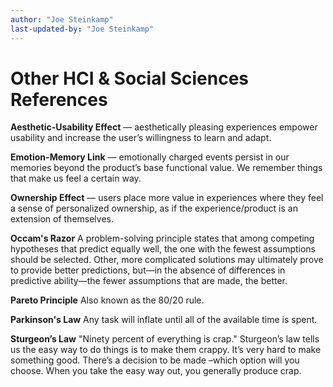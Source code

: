 ```yaml
---
author: "Joe Steinkamp"
last-updated-by: "Joe Steinkamp"
---
```


# Other HCI & Social Sciences References 

**Aesthetic-Usability Effect** — aesthetically pleasing experiences empower usability and increase the user’s willingness to learn and adapt.

**Emotion-Memory Link** — emotionally charged events persist in our memories beyond the product’s base functional value. We remember things that make us feel a certain way.

**Ownership Effect** — users place more value in experiences where they feel a sense of personalized ownership, as if the experience/product is an extension of themselves.

**Occam's Razor**
A problem-solving principle states that among competing hypotheses that predict equally well, the one with the fewest assumptions should be selected. Other, more complicated solutions may ultimately prove to provide better predictions, but—in the absence of differences in predictive ability—the fewer assumptions that are made, the better.

**Pareto Principle**
Also known as the 80/20 rule.  

**Parkinson's Law**
Any task will inflate until all of the available time is spent.

**Sturgeon’s Law**
"Ninety percent of everything is crap." Sturgeon’s law tells us the easy way to do things is to make them crappy. It’s very hard to make something good. There’s a decision to be made –which option will you choose. When you take the easy way out, you generally produce crap.